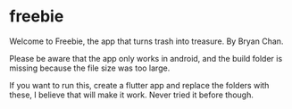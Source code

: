# freebie

Welcome to Freebie, the app that turns trash into treasure. By Bryan Chan.

Please be aware that the app only works in android, and the build folder is missing because the file size was too large.

If you want to run this, create a flutter app and replace the folders with these, I believe that will make it work. Never tried it before though.
